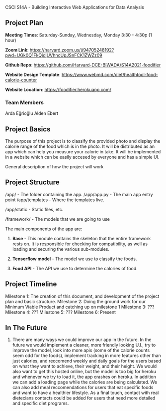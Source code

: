﻿CSCI S14A - Building Interactive Web Applications for Data Analysis

## Project Plan

**Meeting Times**: Saturday-Sunday, Wednesday, Monday 3:30 - 4:30p (1 hour)

**Zoom Link**: https://harvard.zoom.us/j/94705248192?pwd=UGk0Q1FkQjdjUVhncUpJSnFCK1ZWZz09

**Github Repo**: https://github.com/Harvard-DCE-BIWADA/S14A2021-foodifier

**Website Design Template**: https://www.webmd.com/diet/healthtool-food-calorie-counter

**Website Location**: https://foodifier.herokuapp.com/

### Team Members

Arda Eğrioğlu
Alden Ebert

## Project Basics

The purpose of this project is to classify the provided photo and display the calorie range of the food which is in the photo. It will be distributed as an app which can help you measure your calorie in take. It will be implemented in a website which can be easily accesed by everyone and has a simple UI.

General description of how the project will work

## Project Structure

/app/				- The folder containing the app.
/app/app.py			- The main app entry point
/app/templates		- Where the templates live.

/app/static			- Static files, etc.

/framework/			- The models that we are going to use

The main components of the app are:

1. **Base** - This module contains the skeleton that the entire framework rests on. It is responsible
for checking for compatibility, as well as loading and securing the various sub-modules.

2. **Tenserflow model** - The model we use to classify the foods.

3. **Food API** - The API we use to determine the calories of food.

## Project Timeline

Milestone 1: The creation of this document, and development of the project plan and basic structure.
Milestone 2: Doing the ground work for our Minimum Viable Product and catching up on milestone 1
Milestone 3: ???
Milestone 4: ???
Milestone 5: ???
Milestone 6: Present

## In The Future

1. There are many ways we could improve our app in the future. In the future we would implement a cleaner, more friendly looking U.I., try to improve the model, look into more apis (some of the calorie counts seem odd for the foods), implement tracking in more features other than just calories, and reccomend weekly and daily goals for the users based on what they want to achieve, their weight, and their height. We would also want to get this hosted online, but the model is too big for heroku and whenever we try to load it, the app crashes on heroku. In addition we can add a loading page while the calories are being calculated. We can also add meal reccomendations for users that eat specific foods and want to have a healthier lifestyle. As a final touch, contact with real dietecians contacts could be added for users that need more detailed and specific diet programs.
